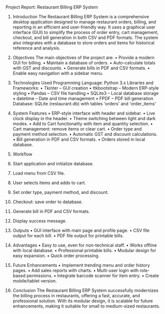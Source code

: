 Project Report: Restaurant Billing ERP System

1. Introduction
The Restaurant Billing ERP System is a comprehensive desktop application designed to manage restaurant orders, billing, and reporting in an efficient and user-friendly way. It uses a graphical user interface (GUI) to simplify the process of order entry, cart management, checkout, and bill generation in both CSV and PDF formats. The system also integrates with a database to store orders and items for historical reference and analysis.

2. Objectives
The main objectives of the project are:
• Provide a modern GUI for billing.
• Maintain a database of orders.
• Auto-calculate totals with GST and discounts.
• Generate bills in PDF and CSV formats.
• Enable easy navigation with a sidebar menu.

3. Technologies Used
Programming Language: Python 3.x
Libraries and Frameworks:
• Tkinter – GUI creation
• ttkbootstrap – Modern ERP-style styling
• Pandas – CSV file handling
• SQLite3 – Local database storage
• datetime – Date and time management
• FPDF – PDF bill generation
Database: SQLite (restaurant.db) with tables 'orders' and 'order_items'

4. System Features
• ERP-style interface with header and sidebar.
• Live clock display in the header.
• Theme switching between light and dark modes.
• Add to Cart functionality with item and quantity selection.
• Cart management: remove items or clear cart.
• Order type and payment method selection.
• Automatic GST and discount calculations.
• Bill generation in PDF and CSV formats.
• Orders stored in local database.

5. Workflow
1. Start application and initialize database.
2. Load menu from CSV file.
3. User selects items and adds to cart.
4. Set order type, payment method, and discount.
5. Checkout: save order to database.
6. Generate bill in PDF and CSV formats.
7. Display success message.

6. Outputs
• GUI interface with main page and profile page.
• CSV file output for each bill.
• PDF file output for printable bills.

7. Advantages
• Easy to use, even for non-technical staff.
• Works offline with local database.
• Professional printable bills.
• Modular design for easy expansion.
• Quick order processing.

8. Future Enhancements
• Implement trending menu and order history pages.
• Add sales reports with charts.
• Multi-user login with role-based permissions.
• Integrate barcode scanner for item entry.
• Create mobile/tablet version.

9. Conclusion
The Restaurant Billing ERP System successfully modernizes the billing process in restaurants, offering a fast, accurate, and professional solution. With its modular design, it is scalable for future enhancements, making it suitable for small to medium-sized restaurants.
